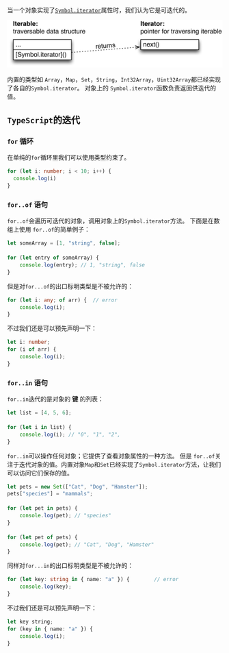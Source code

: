 当一个对象实现了[`Symbol.iterator`](https://www.tslang.cn/docs/handbook/symbols.html#symboliterator)属性时，我们认为它是可迭代的。

![21. Iterables and iterators](assets/iteration----iteration_protocol.jpg)

内置的类型如 `Array`，`Map`，`Set`，`String`，`Int32Array`，`Uint32Array`都已经实现了各自的`Symbol.iterator`。 对象上的 `Symbol.iterator`函数负责返回供迭代的值。

## `TypeScript`的迭代

### `for` 循环

在单纯的`for`循环里我们可以使用类型约束了。

```ts
for (let i: number; i < 10; i++) {
  console.log(i)
}
```

### `for..of` 语句

`for..of`会遍历可迭代的对象，调用对象上的`Symbol.iterator`方法。 下面是在数组上使用 `for..of`的简单例子：

```ts
let someArray = [1, "string", false];

for (let entry of someArray) {
    console.log(entry); // 1, "string", false
}
```

但是对`for...of`的出口标明类型是不被允许的：

```ts
for (let i: any; of arr) {	// error
    console.log(i);
}
```

不过我们还是可以预先声明一下：

```ts
let i: number;
for (i of arr) {
    console.log(i);
}
```

### `for..in` 语句

`for..in`迭代的是对象的 **键** 的列表：

```ts
let list = [4, 5, 6];

for (let i in list) {
    console.log(i); // "0", "1", "2",
}
```

`for..in`可以操作任何对象；它提供了查看对象属性的一种方法。 但是 `for..of`关注于迭代对象的值。内置对象`Map`和`Set`已经实现了`Symbol.iterator`方法，让我们可以访问它们保存的值。

```ts
let pets = new Set(["Cat", "Dog", "Hamster"]);
pets["species"] = "mammals";

for (let pet in pets) {
    console.log(pet); // "species"
}

for (let pet of pets) {
    console.log(pet); // "Cat", "Dog", "Hamster"
}
```

同样对`for...in`的出口标明类型是不被允许的：

```ts
for (let key: string in { name: "a" }) {		// error
    console.log(key);
}

```

不过我们还是可以预先声明一下：

```ts
let key string;
for (key in { name: "a" }) {
    console.log(i);
}
```

